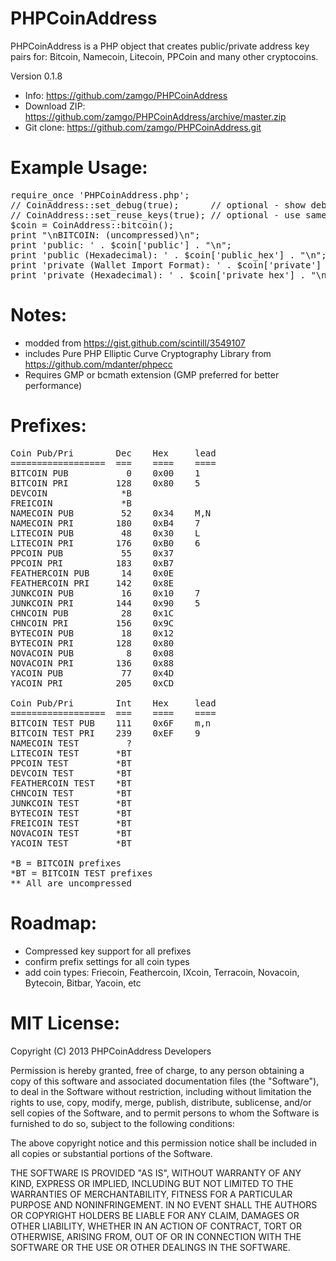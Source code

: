 PHPCoinAddress
==============
PHPCoinAddress is a PHP object that creates public/private address key pairs for:
Bitcoin, Namecoin, Litecoin, PPCoin and many other cryptocoins.

Version 0.1.8

* Info: https://github.com/zamgo/PHPCoinAddress
* Download ZIP: https://github.com/zamgo/PHPCoinAddress/archive/master.zip
* Git clone: https://github.com/zamgo/PHPCoinAddress.git

Example Usage:
==============
<pre>
require_once 'PHPCoinAddress.php'; 
// CoinAddress::set_debug(true);      // optional - show debugging messages 
// CoinAddress::set_reuse_keys(true); // optional - use same key for all addresses 
$coin = CoinAddress::bitcoin();  
print "\nBITCOIN: (uncompressed)\n";
print 'public: ' . $coin['public'] . "\n";
print 'public (Hexadecimal): ' . $coin['public_hex'] . "\n";
print 'private (Wallet Import Format): ' . $coin['private'] . "\n";
print 'private (Hexadecimal): ' . $coin['private_hex'] . "\n"; 
</pre>

Notes:
==============
* modded from https://gist.github.com/scintill/3549107
* includes Pure PHP Elliptic Curve Cryptography Library from https://github.com/mdanter/phpecc
* Requires GMP or bcmath extension (GMP preferred for better performance)

Prefixes:
=============
<pre>
Coin Pub/Pri        Dec    Hex     lead  
==================  ===    ====    ====
BITCOIN PUB           0    0x00    1  
BITCOIN PRI         128    0x80    5
DEVCOIN              *B
FREICOIN             *B
NAMECOIN PUB         52    0x34    M,N
NAMECOIN PRI        180    0xB4    7
LITECOIN PUB         48    0x30    L
LITECOIN PRI        176    0xB0    6
PPCOIN PUB           55    0x37
PPCOIN PRI          183    0xB7
FEATHERCOIN PUB      14    0x0E
FEATHERCOIN PRI     142    0x8E
JUNKCOIN PUB         16    0x10    7
JUNKCOIN PRI        144    0x90    5
CHNCOIN PUB          28    0x1C
CHNCOIN PRI         156    0x9C
BYTECOIN PUB         18    0x12 
BYTECOIN PRI        128    0x80 
NOVACOIN PUB          8    0x08
NOVACOIN PRI        136    0x88
YACOIN PUB           77    0x4D
YACOIN PRI          205    0xCD

Coin Pub/Pri        Int    Hex     lead  
==================  ===    ====    ====
BITCOIN TEST PUB    111    0x6F    m,n
BITCOIN TEST PRI    239    0xEF    9     
NAMECOIN TEST         ?
LITECOIN TEST       *BT
PPCOIN TEST         *BT
DEVCOIN TEST        *BT
FEATHERCOIN TEST    *BT
CHNCOIN TEST        *BT
JUNKCOIN TEST       *BT
BYTECOIN TEST       *BT
FREICOIN TEST       *BT
NOVACOIN TEST       *BT
YACOIN TEST         *BT

*B = BITCOIN prefixes
*BT = BITCOIN TEST prefixes
** All are uncompressed
</pre>

Roadmap:
==============
* Compressed key support for all prefixes
* confirm prefix settings for all coin types
* add coin types: Friecoin, Feathercoin, IXcoin, Terracoin, Novacoin, Bytecoin, Bitbar, Yacoin, etc


MIT License:
==============
Copyright (C) 2013 PHPCoinAddress Developers

Permission is hereby granted, free of charge, to any person obtaining
a copy of this software and associated documentation files (the "Software"),
to deal in the Software without restriction, including without limitation
the rights to use, copy, modify, merge, publish, distribute, sublicense,
and/or sell copies of the Software, and to permit persons to whom the
Software is furnished to do so, subject to the following conditions:

The above copyright notice and this permission notice shall be included
in all copies or substantial portions of the Software.

THE SOFTWARE IS PROVIDED "AS IS", WITHOUT WARRANTY OF ANY KIND, EXPRESS
OR IMPLIED, INCLUDING BUT NOT LIMITED TO THE WARRANTIES OF MERCHANTABILITY,
FITNESS FOR A PARTICULAR PURPOSE AND NONINFRINGEMENT. IN NO EVENT SHALL
THE AUTHORS OR COPYRIGHT HOLDERS BE LIABLE FOR ANY CLAIM, DAMAGES
OR OTHER LIABILITY, WHETHER IN AN ACTION OF CONTRACT, TORT OR OTHERWISE,
ARISING FROM, OUT OF OR IN CONNECTION WITH THE SOFTWARE OR THE USE OR
OTHER DEALINGS IN THE SOFTWARE.

